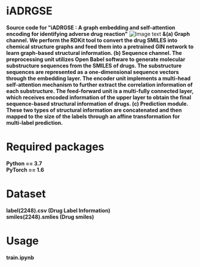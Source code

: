 # iADRGSE
 **Source code for "iADRGSE : A graph embedding and self-attention encoding for identifying adverse drug reaction"**
![Image text](https://github.com/cathrienli/iADRGSE/iADRGSE.svg)
**&(a) Graph channel. We perform the RDKit tool to convert the drug SMILES into chemical structure graphs and feed them into a pretrained GIN network to learn graph-based structural information. (b) Sequence channel. The preprocessing unit utilizes Open Babel software to generate molecular substructure sequences from the SMILES of drugs. The substructure sequences are represented as a one-dimensional sequence vectors through the embedding layer. The encoder unit implements a multi-head self-attention mechanism to further extract the correlation information of each substructure. The feed-forward unit is a multi-fully connected layer, which receives encoded information of the upper layer to obtain the final sequence-based structural information of drugs. (c) Prediction module. These two types of structural information are concatenated and then mapped to the size of the labels through an affine transformation for multi-label prediction.**
# Required packages
**Python == 3.7**  
**PyTorch == 1.6**
# Dataset
**label(2248).csv   (Drug Label Information)**  
**smiles(2248).smlies    (Drug smiles)**
# Usage
  **train.ipynb**
